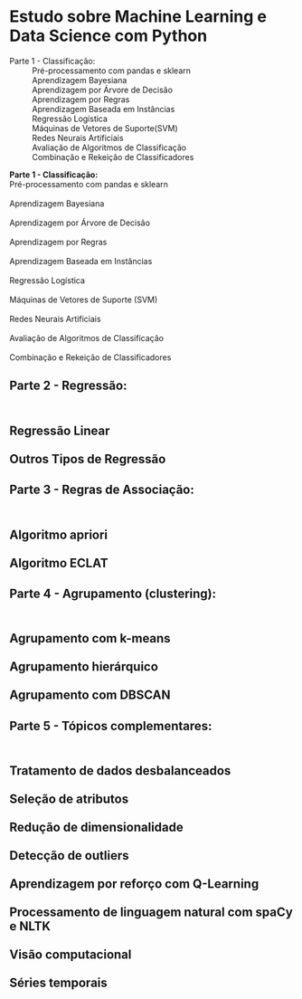 <h1>Estudo sobre Machine Learning e Data Science com Python</h1>

<title>Estudo sobre Machine Learning e Data Science com Python</title>
<dl>
<dt>Parte 1 - Classificação:</dt>
<dd> Pré-processamento com pandas e sklearn </dd>
<dd>Aprendizagem Bayesiana</dd>
<dd>Aprendizagem por Árvore de Decisão</dd>
<dd>Aprendizagem por Regras</dd>
<dd>Aprendizagem Baseada em Instâncias</dd>
<dd>Regressão Logística</dd>
<dd>Máquinas de Vetores de Suporte(SVM)</dd>
<dd>Redes Neurais Artificiais</dd>
<dd>Avaliação de Algoritmos de Classificação</dd>
<dd>Combinação e Rekeição de Classificadores</dd>
</dl>



**Parte 1 - Classificação:**
<br> Pré-processamento com pandas e sklearn <br/>
<br>Aprendizagem Bayesiana<br/>
<br/>Aprendizagem por Árvore de Decisão<br/>
<br/>Aprendizagem por Regras<br/>
<br/>Aprendizagem Baseada em Instâncias<br/>
<br/>Regressão Logística<br/>
<br/>Máquinas de Vetores de Suporte (SVM)<br/>
<br/>Redes Neurais Artificiais<br/>
<br/>Avaliação de Algoritmos de Classificação<br/>
<br/>Combinação e Rekeição de Classificadores<br/>


<h2/>Parte 2 - Regressão:<h2/>
<br/>Regressão Linear<br/>
<br/>Outros Tipos de Regressão<br/>


<h2/>Parte 3 - Regras de Associação:<h2/>
<br/>Algoritmo apriori<br/>
<br/>Algoritmo ECLAT<br/>


<h2/>Parte 4 - Agrupamento (clustering):<h2/>
<br/>Agrupamento com k-means<br/>
<br/>Agrupamento hierárquico<br/>
<br/>Agrupamento com DBSCAN<br/>


<h2/>Parte 5 - Tópicos complementares:<h2/>
<br/>Tratamento de dados desbalanceados<br/>
<br/>Seleção de atributos<br/>
<br/>Redução de dimensionalidade<br/>
<br/>Detecção de outliers<br/>
<br/>Aprendizagem por reforço com Q-Learning<br/>
<br/>Processamento de linguagem natural com spaCy e NLTK<br/>
<br/>Visão computacional<br/>
<br/>Séries temporais<br/>

